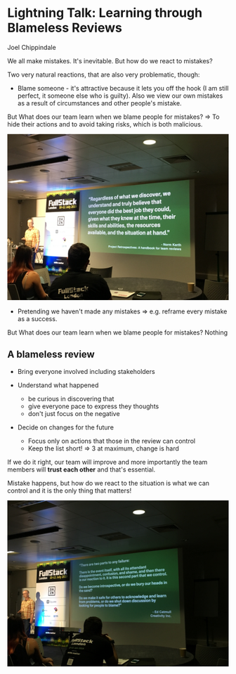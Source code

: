 # Lightning Talk: Learning through Blameless Reviews

Joel Chippindale

We all make mistakes. It's inevitable. But how do we react to mistakes?

Two very natural reactions, that are also very problematic, though:

* Blame someone - it's attractive because it lets you off the hook (I am still perfect, it someone else who is guilty). Also we view our own mistakes as a result of circumstances and other people's mistake.

But What does our team learn when we blame people for mistakes? => To hide their actions and to avoid taking risks, which is both malicious.

![Image](./IMG_4713.JPG)

* Pretending we haven't made any mistakes => e.g. reframe every mistake as a success.

But What does our team learn when we blame people for mistakes? Nothing

## A blameless review

* Bring everyone involved including stakeholders
* Understand what happened
  * be curious in discovering that
  * give everyone pace to express they thoughts
  * don't just focus on the negative

* Decide on changes for the future
  * Focus only on actions that those in the review can control
  * Keep the list short! => 3 at maximum, change is hard

If we do it right, our team will improve and more importantly the team members will **trust each other** and that's essential.

Mistake happens, but how do we react to the situation is what we can control and it is the only thing that matters!

![Image](./IMG_4714.JPG)
